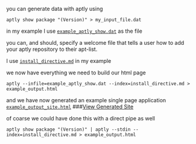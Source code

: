 you can generate data with aptly using

`aptly show package "(Version)" > my_input_file.dat` 


in my example I use [`example_aptly_show.dat`](./example_aptly_show.dat) as the file


you can, and should, specify a welcome file that tells a user how to add your aptly repository to their apt-list.


I use [`install_directive.md`](./install_directive.md) in my example

we now have everything we need to build our html page

`aptly --infile=example_aptly_show.dat --index=install_directive.md > example_output.html`

and we have now generated an example single page application [`example_output_site.html`](./example_output.html)
###[View Generated Site](https://joranbeasley.github.io/aptly2html/example_build/example_output.html)

of coarse we could have done this with a direct pipe as well

`aptly show package "(Version)" | aptly --stdin --index=install_directive.md > example_output.html`